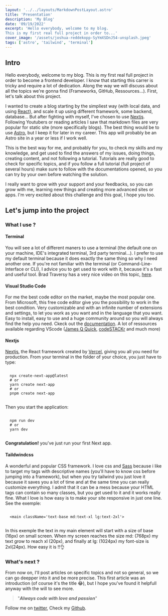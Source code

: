 ```yaml
---
layout: '../../layouts/MarkdownPostLayout.astro'
title: 'Presentation'
description: 'My Blog'
date: '09/19/2022'
excerpt: 'Hello everybody, welcome to my blog.
This is my first real full project in order to...'
cover_image: '/assets/joshua-reddekopp-SyYmXSDnJ54-unsplash.jpeg'
tags: ['astro', 'tailwind', 'terminal']
---
```


## Intro

Hello everybody, welcome to my blog.
This is my first real full project in order to become a frontend developer. I know that starting this carrer is tricky and require a lot of dedication.
Along the way we will discuss about all the topics we're gonna find (Frameworks, GitHub, Ressources...). First, let's talk about this project.

I wanted to create a blog starting by the simpliest way (with local data, and using [React](https://www.reactjs.org)), and scale it up using different framework, some backend, database...
But after fighting with myself, I've chosen to use [Nextjs](https://wwww.nextjs.org).
Following Youtubers or reading articles I saw that markdown files are very popular for static site (more specifically blogs). The best thing would be to use [Astro](https://www.astro.build), but I keep it for later in my career. This app will probably be an Astro site in a year or less if I work well.

This is the best way for me, and probably for you, to check my skills and my knowledge, and get used to find the answers of my issues, doing things, creating content, and not following a tutorial. Tutorials are really good to check for specific topics, and if you follow a full tutorial (full project of several hours) make sure to follow with the documentations opened, so you can try by your own before watching the solution.

I really want to grow with your support and your feedbacks, so you can grow with me, learning new things and creating more advanced sites or apps.
I'm very excited about this challenge and this goal, I hope you too.

## Let's jump into the project

### What I use ?

#### Terminal

You will see a lot of different maners to use a terminal (the default one on your machine, IDE's integrated terminal, 3rd party terminal...). I prefer to use my default terminal because it does exactly the same thing so why I need another one. If you're not familiar with the terminal (or Command-Line-Interface or CLI), I advice you to get used to work with it, because it's a fast and useful tool. Brad Traversy has a very nice video on this topic, [here](https://www.youtube.com/watch?v=uwAqEzhyjtw&t=2081s).

#### Visual Studio Code

For me the best code editor on the market, maybe the most popular one. From Microsoft, this free code editor give you the possibility to work in the best condition. Very customizable and with an infinite number of extensions and settings, to let you work as you want and in the language that you want. Easy to install, easy to use and a huge community around so you will always find the help you need. Ckeck out the [documentation](https://code.visualstudio.com). A lot of ressources available regarding VScode ([James Q Quick](https://www.jamesqquick.com), [codeSTACKr](https://www.codestackr.com) and much more)

#### Nextjs

[Nextjs](https://wwww.nextjs.org), the React framework created by [Vercel](https://www.vercel.com), giving you all you need for production. From your terminal in the folder of your choice, you just have to type:

```

  npx create-next-app@latest
  # or
  yarn create next-app
  # or
  pnpm create next-app


```

Then you start the application:

```

  npm run dev
  # or
  yarn dev


```

**Congratulation!** you've just run your first Next app.

#### Taildwindcss

A wonderful and popular CSS framework. I love css and [Sass](https://www.sass-lang.com) because i like to target my tags with descriptive names (you'll have to know css before jumping into a framework), but when you try tailwind you just love it because it saves you a lot of time and at the same time you can really customize everything. I admit that it can be a mess because your HTML tags can contain so many classes, but you get used to it and it works really fine. What I love is how easy is to make your site responsive in just one line. See the exemple:

```

  <main className='text-base md:text-xl lg:text-2xl'>


```

In this exemple the text in my main element will start with a size of base (16px) on small screen. When my screen reaches the size md: (768px) my text grow to reach xl (20px), and finally at lg: (1024px) my font-size is 2xl(24px). How easy it is !!👌

### What's next ?

From now on, I'll post articles on specific topics and not so general, so we can go deepper into it and be more precise.
This first article was an introduction (of course it's the title :joy:), but I hope you've found it helpfull anyway with the will to see more.

> "**_Always_ _code_ _with_ _love_ _and_ _passion_**"

Follow me on [twitter](https://www.twitter.com/design_fry), Check my [Github](https://www.github.com/Canfry).
